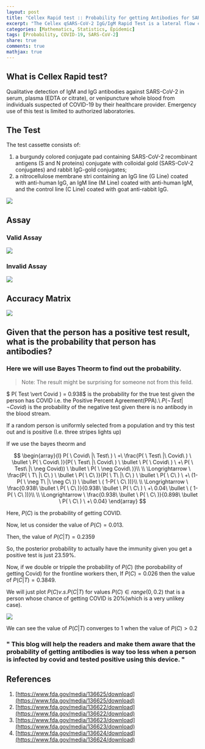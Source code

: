 ```yaml
---
layout: post
title: "Cellex Rapid test :: Probability for getting Antibodies for SARS-CoV-2"
excerpt: "The Cellex qSARS-CoV-2 IgG/IgM Rapid Test is a lateral flow chromatographic immunoassay which can detect antibodies against th SARS-CoV-2 virus. We will answer a quation what is the probability of a person haveing an antibody when that is is tested positive for COVID."
categories: [Mathematics, Statistics, Epidemic]
tags: [Probability, COVID-19, SARS-CoV-2]
share: true
comments: true
mathjax: true
---
```

## What is Cellex Rapid test?

Qualitative detection of IgM and IgG antibodies against SARS-CoV-2 in serum, plasma (EDTA or citrate), or venipuncture whole blood from individuals suspected of COVID-19 by their healthcare provider. Emergency use of this test is limited to authorized laboratories.

## The Test

The test cassette consists of: 

1. a burgundy colored conjugate pad containing SARS-CoV-2 recombinant antigens (S and N proteins) conjugate with colloidal gold (SARS-CoV-2 conjugates) and rabbit IgG-gold conjugates; 
2. a nitrocellulose membrane stri containing an IgG line (G Line) coated with anti-human IgG, an IgM line (M Line) coated with anti-human IgM, and the control line (C Line) coated with goat anti-rabbit IgG.

![](cellex_device-main.png)

## Assay

### Valid Assay


![](cellex_valid-assay.png)


### Invalid Assay

![](cellex_invalid-assay.png)


## Accuracy Matrix

![](cellex_info-matrix.png)


## Given that the person has a positive test result, what is the probability that person has antibodies?

### Here we will use Bayes Theorm to find out the probability.


> Note: The result might be surprising for someone not from this feild. 


$ P( Test \vert Covid ) = 0.938$ is the probability for the true test given the person has COVID i.e. the Positive Percent Agreement(PPA).\\
$P(\neg Test \vert \neg Covid)$ is the probability of the negative test given there is no antibody in the blood stream.

If a random person is uniformly selected from a population and try this test out and is positive (I.e. three stripes lights up)

If we use the bayes theorm and 

$$ \begin{array}{l}
P( \ Covid\ |\ Test\ ) \ =\ \frac{P( \ Test\ |\ Covid\ ) \ \bullet \ P( \ Covid\ )}{P( \ Test\ |\ Covid\ ) \ \bullet \ P( \ Covid\ ) \ +\ P( \ Test\ |\ \neg Covid)) \ \bullet \ P( \ \neg Covid\ )}\\
\\
\Longrightarrow \ \frac{P( \ T\ |\ C\ ) \ \bullet \ P( \ C\ )}{P( \ T\ |\ C\ ) \ \bullet \ P( \ C\ ) \ +\ (1-P( \ \neg T\ |\ \neg C\ )) \ \bullet \ ( 1-P( \ C\ ))}\\
\\
\Longrightarrow \ \frac{0.938\ \bullet \ P( \ C\ )}{0.938\ \bullet \ P( \ C\ ) \ +\ 0.04\ \bullet \ ( 1-P( \ C\ ))}\\
\\
\Longrightarrow \ \frac{0.938\ \bullet \ P( \ C\ )}{0.898\ \bullet \ P( \ C\ ) \ +\ 0.04}
\end{array} $$

Here, $P(C)$ is the probability of getting COVID.


Now, let us consider the value of $P(C) = 0.013$.

Then, the value of $P(C \vert T)= 0.2359$

So, the posterior probability to actually have the immunity given you get a positive test is just 23.59%.


Now, if we double or tripple the probability of $P(C)$ (the porobability of getting Covid) for the frontline workers then, 
If $P(C) = 0.026$ then the value of $P(C \vert T) = 0.3849$.

We will just plot $P(C) v.s. P(C \vert T)$ for values $P(C) \in range(0,0.2)$ that is a person whose chance of getting COVID is 20%(which is a very unlikey case).

![](cellex_plot.png)

We can see the value of $P(C \vert T)$ converges to 1 when the value of $P(C) > 0.2$

### " This blog will help the readers and make them aware that the probability of getting antibodies is way too less when a person is infected by covid and tested positive using this device. "




## References

1. [https://www.fda.gov/media/136625/download](https://www.fda.gov/media/136625/download)
2. [https://www.fda.gov/media/136622/download](https://www.fda.gov/media/136622/download)
3. [https://www.fda.gov/media/136623/download](https://www.fda.gov/media/136623/download)
4. [https://www.fda.gov/media/136624/download](https://www.fda.gov/media/136624/download)

